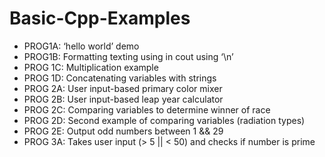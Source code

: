# Basic-Cpp-Examples

- PROG1A: ‘hello world’ demo
- PROG1B:  Formatting texting using in cout using ‘\n’
- PROG 1C: Multiplication example
- PROG 1D: Concatenating variables with strings
- PROG 2A: User input-based primary color mixer
- PROG 2B: User input-based leap year calculator
- PROG 2C: Comparing variables to determine winner of race
- PROG 2D: Second example of comparing variables (radiation types)
- PROG 2E: Output odd numbers between 1 && 29
- PROG 3A: Takes user input (> 5 || < 50) and checks if number is prime
